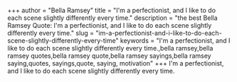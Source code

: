 +++
author = "Bella Ramsey"
title = "I'm a perfectionist, and I like to do each scene slightly differently every time."
description = "the best Bella Ramsey Quote: I'm a perfectionist, and I like to do each scene slightly differently every time."
slug = "im-a-perfectionist-and-i-like-to-do-each-scene-slightly-differently-every-time"
keywords = "I'm a perfectionist, and I like to do each scene slightly differently every time.,bella ramsey,bella ramsey quotes,bella ramsey quote,bella ramsey sayings,bella ramsey saying,quotes, sayings,quote, saying, motivation"
+++
I'm a perfectionist, and I like to do each scene slightly differently every time.
